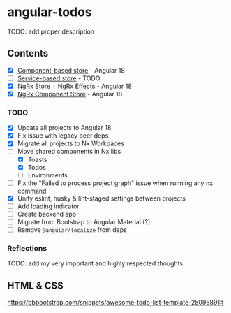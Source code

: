 # angular-todos

TODO: add proper description

## Contents

- [x] [Component-based store](/todos-component-based/) - Angular 18
- [ ] [Service-based store](/todos-service-based/) - TODO
- [x] [NgRx Store + NgRx Effects](/todos-ngrx-store/) - Angular 18
- [x] [NgRx Component Store](/todos-ngrx-component-store/) - Angular 18

### TODO

- [x] Update all projects to Angular 18
- [x] Fix issue with legacy peer deps
- [x] Migrate all projects to Nx Workpaces
- [ ] Move shared components in Nx libs
  - [x] Toasts
  - [x] Todos
  - [ ] Environments
- [ ] Fix the "Failed to process project graph" issue when running any nx command
- [x] Unify eslint, husky & lint-staged settings between projects
- [ ] Add loading indicator
- [ ] Create backend app
- [ ] Migrate from Bootstrap to Angular Material (?)
- [ ] Remove `@angular/localize` from deps

### Reflections

TODO: add my very important and highly respected thoughts

## HTML & CSS

https://bbbootstrap.com/snippets/awesome-todo-list-template-25095891#
